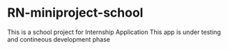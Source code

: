 # RN-miniproject-school
This is a school project for Internship Application
This app is under testing and contineous development phase
